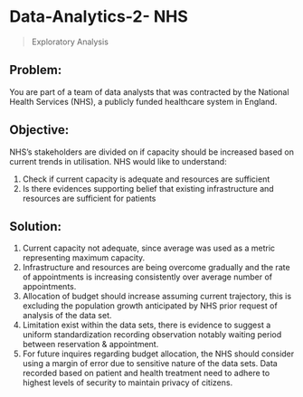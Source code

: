 
# Data-Analytics-2- NHS
> Exploratory Analysis

## Problem:
You are part of a team of data analysts that was contracted by the National Health Services (NHS), a publicly funded healthcare system in England.

## Objective:
NHS’s stakeholders are divided on if capacity should be increased based on current trends in utilisation. NHS would like to understand: 
1. Check if current capacity is adequate and resources are sufficient
2. Is there evidences supporting belief that existing infrastructure and resources are sufficient for patients 

## Solution:
1. Current capacity not adequate, since average was used as a metric representing maximum capacity.
2. Infrastructure and resources are being overcome gradually and the rate of appointments is increasing consistently over average number of appointments.
3. Allocation of budget should increase assuming current trajectory, this is excluding the population growth anticipated by NHS prior request of analysis of the data set.
4. Limitation exist within the data sets, there is evidence to suggest a uniform standardization recording observation notably waiting period between reservation & appointment.
5. For future inquires regarding budget allocation, the NHS should consider using a margin of error due to sensitive nature of the data sets. Data recorded based on patient and health treatment need to adhere to highest levels of security to maintain privacy of citizens. 
